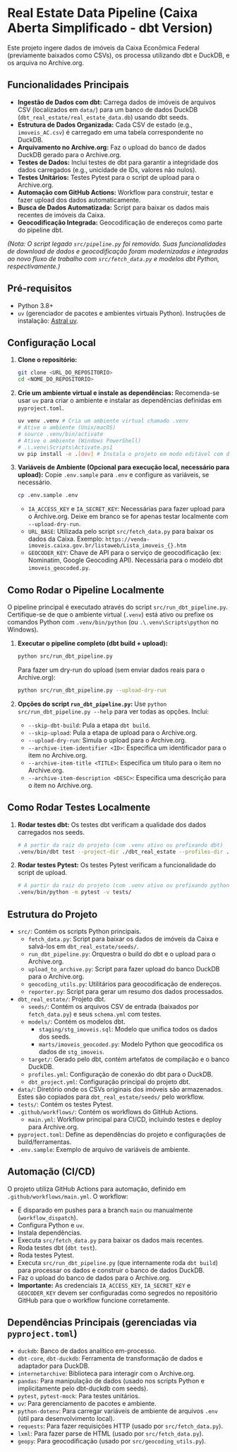 # Real Estate Data Pipeline (Caixa Aberta Simplificado - dbt Version)

Este projeto ingere dados de imóveis da Caixa Econômica Federal (previamente baixados como CSVs), os processa utilizando dbt e DuckDB, e os arquiva no Archive.org.

## Funcionalidades Principais

- **Ingestão de Dados com dbt:** Carrega dados de imóveis de arquivos CSV (localizados em `data/`) para um banco de dados DuckDB (`dbt_real_estate/real_estate_data.db`) usando dbt seeds.
- **Estrutura de Dados Organizada:** Cada CSV de estado (e.g., `imoveis_AC.csv`) é carregado em uma tabela correspondente no DuckDB.
- **Arquivamento no Archive.org:** Faz o upload do banco de dados DuckDB gerado para o Archive.org.
- **Testes de Dados:** Inclui testes de dbt para garantir a integridade dos dados carregados (e.g., unicidade de IDs, valores não nulos).
- **Testes Unitários:** Testes Pytest para o script de upload para o Archive.org.
- **Automação com GitHub Actions:** Workflow para construir, testar e fazer upload dos dados automaticamente.
- **Busca de Dados Automatizada:** Script para baixar os dados mais recentes de imóveis da Caixa.
- **Geocodificação Integrada:** Geocodificação de endereços como parte do pipeline dbt.

_(Nota: O script legado `src/pipeline.py` foi removido. Suas funcionalidades de download de dados e geocodificação foram modernizadas e integradas ao novo fluxo de trabalho com `src/fetch_data.py` e modelos dbt Python, respectivamente.)_

## Pré-requisitos

- Python 3.8+
- `uv` (gerenciador de pacotes e ambientes virtuais Python). Instruções de instalação: [Astral uv](https://github.com/astral-sh/uv).

## Configuração Local

1.  **Clone o repositório:**

    ```bash
    git clone <URL_DO_REPOSITORIO>
    cd <NOME_DO_REPOSITORIO>
    ```

2.  **Crie um ambiente virtual e instale as dependências:**
    Recomenda-se usar `uv` para criar o ambiente e instalar as dependências definidas em `pyproject.toml`.

    ```bash
    uv venv .venv # Cria um ambiente virtual chamado .venv
    # Ative o ambiente (Unix/macOS)
    # source .venv/bin/activate
    # Ative o ambiente (Windows PowerShell)
    # .\.venv\Scripts\Activate.ps1
    uv pip install -e .[dev] # Instala o projeto em modo editável com dependências de desenvolvimento
    ```

3.  **Variáveis de Ambiente (Opcional para execução local, necessário para upload):**
    Copie `.env.sample` para `.env` e configure as variáveis, se necessário.

    ```bash
    cp .env.sample .env
    ```

    - `IA_ACCESS_KEY` e `IA_SECRET_KEY`: Necessárias para fazer upload para o Archive.org. Deixe em branco se for apenas testar localmente com `--upload-dry-run`.
    - `URL_BASE`: Utilizada pelo script `src/fetch_data.py` para baixar os dados da Caixa. Exemplo: `https://venda-imoveis.caixa.gov.br/listaweb/Lista_imoveis_{}.htm`
    - `GEOCODER_KEY`: Chave de API para o serviço de geocodificação (ex: Nominatim, Google Geocoding API). Necessária para o modelo dbt `imoveis_geocoded.py`.

## Como Rodar o Pipeline Localmente

O pipeline principal é executado através do script `src/run_dbt_pipeline.py`. Certifique-se de que o ambiente virtual (`.venv`) está ativo ou prefixe os comandos Python com `.venv/bin/python` (ou `.\.venv\Scripts\python` no Windows).

1.  **Executar o pipeline completo (dbt build + upload):**

    ```bash
    python src/run_dbt_pipeline.py
    ```

    Para fazer um dry-run do upload (sem enviar dados reais para o Archive.org):

    ```bash
    python src/run_dbt_pipeline.py --upload-dry-run
    ```

2.  **Opções do script `run_dbt_pipeline.py`:**
    Use `python src/run_dbt_pipeline.py --help` para ver todas as opções. Inclui:
    - `--skip-dbt-build`: Pula a etapa `dbt build`.
    - `--skip-upload`: Pula a etapa de upload para o Archive.org.
    - `--upload-dry-run`: Simula o upload para o Archive.org.
    - `--archive-item-identifier <ID>`: Especifica um identificador para o item no Archive.org.
    - `--archive-item-title <TITLE>`: Especifica um título para o item no Archive.org.
    - `--archive-item-description <DESC>`: Especifica uma descrição para o item no Archive.org.

## Como Rodar Testes Localmente

1.  **Rodar testes dbt:**
    Os testes dbt verificam a qualidade dos dados carregados nos seeds.

    ```bash
    # A partir da raiz do projeto (com .venv ativo ou prefixando dbt)
    .venv/bin/dbt test --project-dir ./dbt_real_estate --profiles-dir ./dbt_real_estate
    ```

2.  **Rodar testes Pytest:**
    Os testes Pytest verificam a funcionalidade do script de upload.
    ```bash
    # A partir da raiz do projeto (com .venv ativo ou prefixando python)
    .venv/bin/python -m pytest -v tests/
    ```

## Estrutura do Projeto

- `src/`: Contém os scripts Python principais.
  - `fetch_data.py`: Script para baixar os dados de imóveis da Caixa e salvá-los em `dbt_real_estate/seeds/`.
  - `run_dbt_pipeline.py`: Orquestra o build do dbt e o upload para o Archive.org.
  - `upload_to_archive.py`: Script para fazer upload do banco DuckDB para o Archive.org.
  - `geocoding_utils.py`: Utilitários para geocodificação de endereços.
  - `reporter.py`: Script para gerar um resumo dos dados processados.
- `dbt_real_estate/`: Projeto dbt.
  - `seeds/`: Contém os arquivos CSV de entrada (baixados por `fetch_data.py`) e seus `schema.yml` com testes.
  - `models/`: Contém os modelos dbt.
    - `staging/stg_imoveis.sql`: Modelo que unifica todos os dados dos seeds.
    - `marts/imoveis_geocoded.py`: Modelo Python que geocodifica os dados de `stg_imoveis`.
  - `target/`: Gerado pelo dbt, contém artefatos de compilação e o banco DuckDB.
  - `profiles.yml`: Configuração de conexão do dbt para o DuckDB.
  - `dbt_project.yml`: Configuração principal do projeto dbt.
- `data/`: Diretório onde os CSVs originais dos imóveis são armazenados. Estes são copiados para `dbt_real_estate/seeds/` pelo workflow.
- `tests/`: Contém os testes Pytest.
- `.github/workflows/`: Contém os workflows do GitHub Actions.
  - `main.yml`: Workflow principal para CI/CD, incluindo testes e deploy para Archive.org.
- `pyproject.toml`: Define as dependências do projeto e configurações de build/ferramentas.
- `.env.sample`: Exemplo de arquivo de variáveis de ambiente.

## Automação (CI/CD)

O projeto utiliza GitHub Actions para automação, definido em `.github/workflows/main.yml`. O workflow:

- É disparado em pushes para a branch `main` ou manualmente (`workflow_dispatch`).
- Configura Python e `uv`.
- Instala dependências.
- Executa `src/fetch_data.py` para baixar os dados mais recentes.
- Roda testes dbt (`dbt test`).
- Roda testes Pytest.
- Executa `src/run_dbt_pipeline.py` (que internamente roda `dbt build`) para processar os dados e construir o banco de dados DuckDB.
- Faz o upload do banco de dados para o Archive.org.
- **Importante:** As credenciais `IA_ACCESS_KEY`, `IA_SECRET_KEY` e `GEOCODER_KEY` devem ser configuradas como segredos no repositório GitHub para que o workflow funcione corretamente.

## Dependências Principais (gerenciadas via `pyproject.toml`)

- `duckdb`: Banco de dados analítico em-processo.
- `dbt-core`, `dbt-duckdb`: Ferramenta de transformação de dados e adaptador para DuckDB.
- `internetarchive`: Biblioteca para interagir com o Archive.org.
- `pandas`: Para manipulação de dados (usado nos scripts Python e implicitamente pelo dbt-duckdb com seeds).
- `pytest`, `pytest-mock`: Para testes unitários.
- `uv`: Para gerenciamento de pacotes e ambiente.
- `python-dotenv`: Para carregar variáveis de ambiente de arquivos `.env` (útil para desenvolvimento local).
- `requests`: Para fazer requisições HTTP (usado por `src/fetch_data.py`).
- `lxml`: Para fazer parse de HTML (usado por `src/fetch_data.py`).
- `geopy`: Para geocodificação (usado por `src/geocoding_utils.py`).
